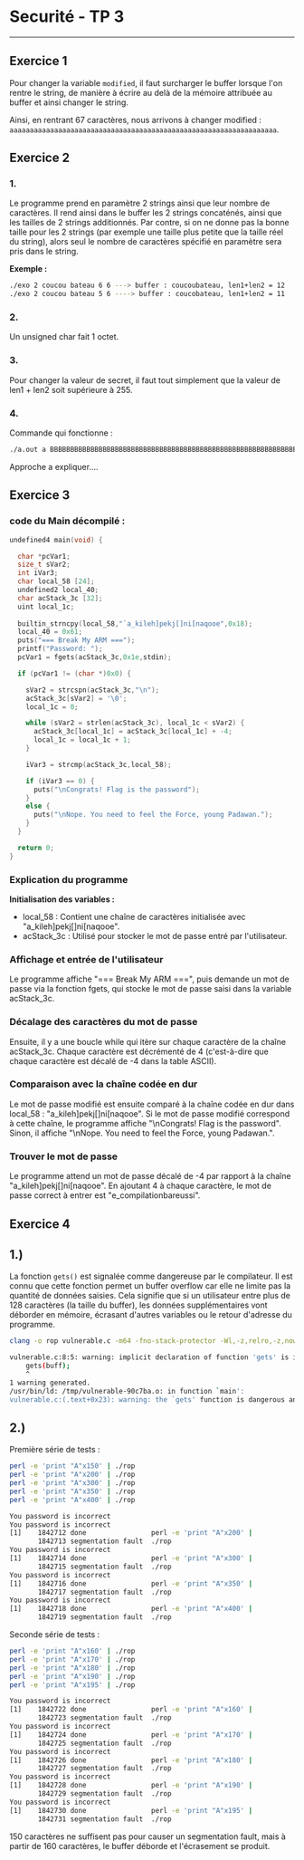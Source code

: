 # Securité - TP 3

---

## Exercice 1

Pour changer la variable `modified`, il faut surcharger le buffer lorsque l'on rentre le string, de manière à écrire au delà de la mémoire attribuée au buffer et ainsi changer le string. 

Ainsi, en rentrant 67 caractères, nous arrivons à changer modified : `aaaaaaaaaaaaaaaaaaaaaaaaaaaaaaaaaaaaaaaaaaaaaaaaaaaaaaaaaaaaaaaaaa`. 

## Exercice 2

### 1.

Le programme prend en paramètre 2 strings ainsi que leur nombre de caractères. Il rend ainsi dans le buffer les 2 strings concaténés, ainsi que les tailles de 2 strings additionnés. 
Par contre, si on ne donne pas la bonne taille pour les 2 strings (par exemple une taille plus petite que la taille réel du string), alors seul le nombre de caractères spécifié en paramètre sera pris dans le string. 

**Exemple :**

```bash
./exo 2 coucou bateau 6 6 ---> buffer : coucoubateau, len1+len2 = 12
./exo 2 coucou bateau 5 6 ----> buffer : coucobateau, len1+len2 = 11
```

### 2.

Un unsigned char fait 1 octet.

### 3.

Pour changer la valeur de secret, il faut tout simplement que la valeur de len1 + len2 soit supérieure à 255. 

### 4.

Commande qui fonctionne : 

```bash
./a.out a BBBBBBBBBBBBBBBBBBBBBBBBBBBBBBBBBBBBBBBBBBBBBBBBBBBBBBBBBBBBBBBBBBBBBBBBBBBBBBBBBBBBBBBBBBBBBBBBBBBBBBBBBBBBBBBBBBBBBBBBBBBBBBBBBBBBBBBBBBBBBBBBBBBBBBBBBBBBBBBBBBBBBBBBBBBBBBBBBBBBBBBBBBBBBBBBBBBBBBBB 255 161
``` 

Approche a expliquer....


## Exercice 3

### code du Main décompilé : 

```c
undefined4 main(void) {

  char *pcVar1;
  size_t sVar2;
  int iVar3;
  char local_58 [24];
  undefined2 local_40;
  char acStack_3c [32];
  uint local_1c;
  
  builtin_strncpy(local_58,"`a_kileh]pekj[]ni[naqooe",0x18);
  local_40 = 0x61;
  puts("=== Break My ARM ===");
  printf("Password: ");
  pcVar1 = fgets(acStack_3c,0x1e,stdin);

  if (pcVar1 != (char *)0x0) {

    sVar2 = strcspn(acStack_3c,"\n");
    acStack_3c[sVar2] = '\0';
    local_1c = 0;

    while (sVar2 = strlen(acStack_3c), local_1c < sVar2) {
      acStack_3c[local_1c] = acStack_3c[local_1c] + -4;
      local_1c = local_1c + 1;
    }

    iVar3 = strcmp(acStack_3c,local_58);

    if (iVar3 == 0) {
      puts("\nCongrats! Flag is the password");
    }
    else {
      puts("\nNope. You need to feel the Force, young Padawan.");
    }
  }

  return 0;
}
```


### Explication du programme

**Initialisation des variables :**

* local_58 : Contient une chaîne de caractères initialisée avec "a_kileh]pekj[]ni[naqooe".
* acStack_3c : Utilisé pour stocker le mot de passe entré par l'utilisateur.

### Affichage et entrée de l'utilisateur

Le programme affiche "=== Break My ARM ===", puis demande un mot de passe via la fonction fgets, qui stocke le mot de passe saisi dans la variable acStack_3c.

### Décalage des caractères du mot de passe

Ensuite, il y a une boucle while qui itère sur chaque caractère de la chaîne acStack_3c. Chaque caractère est décrémenté de 4 (c'est-à-dire que chaque caractère est décalé de -4 dans la table ASCII).

### Comparaison avec la chaîne codée en dur

Le mot de passe modifié est ensuite comparé à la chaîne codée en dur dans local_58 : "a_kileh]pekj[]ni[naqooe".
Si le mot de passe modifié correspond à cette chaîne, le programme affiche "\nCongrats! Flag is the password".
Sinon, il affiche "\nNope. You need to feel the Force, young Padawan.".

### Trouver le mot de passe

Le programme attend un mot de passe décalé de -4 par rapport à la chaîne "a_kileh]pekj[]ni[naqooe". En ajoutant 4 à chaque caractère, le mot de passe correct à entrer est "e_compilationbareussi".



## Exercice 4

## 1.)

La fonction `gets()` est signalée comme dangereuse par le compilateur. Il est connu que cette fonction permet un buffer overflow car elle ne limite pas la quantité de données saisies. Cela signifie que si un utilisateur entre plus de 128 caractères (la taille du buffer), les données supplémentaires vont déborder en mémoire, écrasant d'autres variables ou le retour d'adresse du programme.

```bash
clang -o rop vulnerable.c -m64 -fno-stack-protector -Wl,-z,relro,-z,now,-z,noexecstack -static

vulnerable.c:8:5: warning: implicit declaration of function 'gets' is invalid in C99 [-Wimplicit-function-declaration]
    gets(buff);
    ^
1 warning generated.
/usr/bin/ld: /tmp/vulnerable-90c7ba.o: in function `main':
vulnerable.c:(.text+0x23): warning: the `gets' function is dangerous and should not be used.
```

## 2.) 

Première série de tests :

```bash
perl -e 'print "A"x150' | ./rop
perl -e 'print "A"x200' | ./rop
perl -e 'print "A"x300' | ./rop
perl -e 'print "A"x350' | ./rop
perl -e 'print "A"x400' | ./rop

You password is incorrect
You password is incorrect
[1]    1842712 done                perl -e 'print "A"x200' | 
       1842713 segmentation fault  ./rop
You password is incorrect
[1]    1842714 done                perl -e 'print "A"x300' | 
       1842715 segmentation fault  ./rop
You password is incorrect
[1]    1842716 done                perl -e 'print "A"x350' | 
       1842717 segmentation fault  ./rop
You password is incorrect
[1]    1842718 done                perl -e 'print "A"x400' | 
       1842719 segmentation fault  ./rop
``` 

Seconde série de tests : 

```bash
perl -e 'print "A"x160' | ./rop
perl -e 'print "A"x170' | ./rop
perl -e 'print "A"x180' | ./rop
perl -e 'print "A"x190' | ./rop
perl -e 'print "A"x195' | ./rop

You password is incorrect
[1]    1842722 done                perl -e 'print "A"x160' | 
       1842723 segmentation fault  ./rop
You password is incorrect
[1]    1842724 done                perl -e 'print "A"x170' | 
       1842725 segmentation fault  ./rop
You password is incorrect
[1]    1842726 done                perl -e 'print "A"x180' | 
       1842727 segmentation fault  ./rop
You password is incorrect
[1]    1842728 done                perl -e 'print "A"x190' | 
       1842729 segmentation fault  ./rop
You password is incorrect
[1]    1842730 done                perl -e 'print "A"x195' | 
       1842731 segmentation fault  ./rop
```

150 caractères ne suffisent pas pour causer un segmentation fault, mais à partir de 160 caractères, le buffer déborde et l'écrasement se produit.




